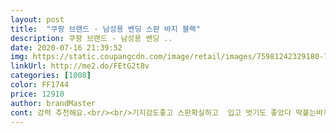 ```yaml
---
layout: post 
title:  "쿠팡 브랜드 - 남성용 밴딩 스판 바지 블랙" 
description: 쿠팡 브랜드 - 남성용 밴딩 ..
date: 2020-07-16 21:39:52 
img: https://static.coupangcdn.com/image/retail/images/75981242329180-7d9c6880-33d2-4e70-b352-da6e51f010ca.jpg 
linkUrl: http://me2.do/FEtG2t8v 
categories: [1008] 
color: FF1744 
price: 12910 
author: brandMaster 
cont: 강력 추천해요.<br/><br/>기지감도좋고 스판확실하고  입고 벗기도 좋았다 딱붙는바지는 절대않입었는데 이건 입어보더니 그냥 입고있겠다며 거울을 몇번을 보더라<br/>난 그래도 재봉상태확인해야겠기에 뒤집어보니  그것도 맘에들었다 어느한곳 대충박거나 밀리거나 하지않고 꼼꼼히 되어있고 주머니도 잘 재봉되어있었다<br/>배송은 두말할것 없이 빨랐고 여름에 입을 얇고 시원하고 신축성 좋은 바지 찾으려고 남자 여름바지 검색해서 찾다가 질렀습니다.<br/> 그런데 받고 뜯어보니 생전 처음 느껴보는 부직포같은 촉감과 샅터파크가 예상되는 엄청난 두께감에 식겁해서 당장 반품하려고 했다가 그래도 겨울에는 입을것 같기도 하고 반품 귀찮아서 그냥 입어봤는데 예상과는 다르게 생각보다 시원하고 편하네요.<br/> 하지만 한여름에 입기에는 무리인것 같습니다.<br/> 얇고 시원한 바지 찾는 분, 다리 두꺼운  분에게는 비추입니다.<br/> 뚱뚱하기보다는 자전거 많이타서 허벅지가 두꺼운데 걸을때 사타구니가 불편하네요.<br/> 신축성 좋은 바지  찾는 다리 얇은 분에게는 추천합니다.<br/><br/>색감도 어디에도 무난하게 매칭되는 칼라라 불호가 없을듯 합니다.<br/><br/>스판력과 짱짱한 원단이 오래 입을수 있을것 같다는 생각이 듭니다.<br/><br/>스판바지 즐겨 입습니다.<br/> 운동할때나 일할때나 걸리적 거림을 싫어하기에 즐겨입는 아이템이죠.<br/><br/>아들 바지로 실패많이해서 기대없이 샀는데<br/>아직 3일차밖에 되지 않는데 구김없이 쫙쫙 늘어나서 입은듯 안은듯하네요.<br/><br/>어디하나 올 뜯김도 없이 박음질 상당히 잘 되어 있어서 만족 하나 더 추가합니다.<br/><br/>오늘 차콜칼라 1개 더 지르고 동생에게 1개 더 선물할 예정이에요.<br/><br/>옷 제품은 늘 봉제선을 잘 보는데요.<br/><br/>요 제품은 다른 제품과 큰 차이는 없습니다만<br/>이 가격에 이 제품 어디에도 없을것 같아요.<br/><br/>이바지만 골라입어서 한벌 더 사야하나 망설이는중<br/> 
---
```

 